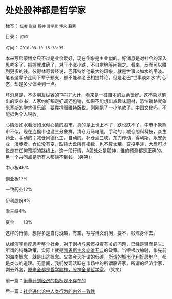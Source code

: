 # 处处股神都是哲学家

标签： `证券` `财经` `股神` `哲学家` `博文` `股票` 

目录： `打印`

时间： `2010-03-10 15:38:35`

本来写启蒙博文只不过是业余爱好，现在倒象是主业似的。好消息是对社会的深入思考多了，把握就准确了，对于小涨小跌，不自觉地等闲视之。看来，反而可以赚到更多的钱。彼得林奇曾经说，巴菲特给他最大的印象，就是世事淡如水的平淡。笔者这辈子连同下辈子预支，都不能和老巴相提并论，但是老巴“世事淡如水”的心态，却是多少体会到一点。

坏消息是，不少朋友纵容的“写书”大计，看来是一桩赔本的业余爱好。这不象以前出的专业书，人家约好稿定好调还包销，如果不能想出点趣味题材，恐怕销路就象[米塞斯的学术俱乐部](../../../2010/3/7/米塞斯是科学陈述不杂繁冗的文学典范.md)，要靠捐赠维持版税。刚刚捐了一小笔款子。中国文化吗，不能抵免个人税收。

心情淡如水看淡如水似心情的股市，真的是上也上不了，跌也跌不了。牛市不象熊市不似，现在连猴市也没三分象样。清仓万马电缆，手动的；减仓朗科科技，众生药业，手动的；减仓同德化工，自动的。补仓渝三峡，东力传动，得利斯，永安药业，漫步者。仓位没有变，跌输大盘所有指数，也不算太糟。交投平淡，大盘可以说走在任何预期的路线上。这一段行情，A股处处是股神，谁的预测都是正确的。另一个共同点是所有人都赚不到钱。（笑笑）。

中小板46%

创业板17%

一致药业12%

伊利股份8%

渝三峡4%

资金　　13%

这样的行情，想得多是自讨没趣，有空，写写博文消闲，要不，锻炼身体去。

从经济学角度思考整个社会，对于剖析与股市投资有关的问题，已经是轻而易举。所谓的特殊政策，实际上就是[凯恩斯主义向谁开口](../../../2010/2/7/有中国特色的凯恩斯主义.md)的政策。当银根收缩时，象先前的海南概念，就是出逃概念。又象今天所谓的低碳，[所谓的城市化利好房地](../../../2009/10/28/计划经济的城市化只会适得其反.md)产，都是类似的道理。无意间，我们发现活跃在市场中的所谓股评家，所谓的经济学家，剥去外套，[原来全都是哲学股神，股神全是哲学家](../../../2010/2/3/迷恋哲学不是邪恶的，就是没用的.md)。（笑笑）



前一篇：[衡量计划经济的指标是不存在的](../../../2010/3/9/衡量计划经济的指标是不存在的.md)

后一篇：[社会进化论中人类行为的内外一致性](../../../2010/3/10/社会进化论中人类行为的内外一致性.md)
